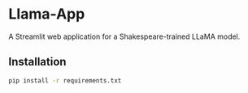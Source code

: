 # Llama-App
A Streamlit web application for a Shakespeare-trained LLaMA model.

## Installation
```bash
pip install -r requirements.txt
